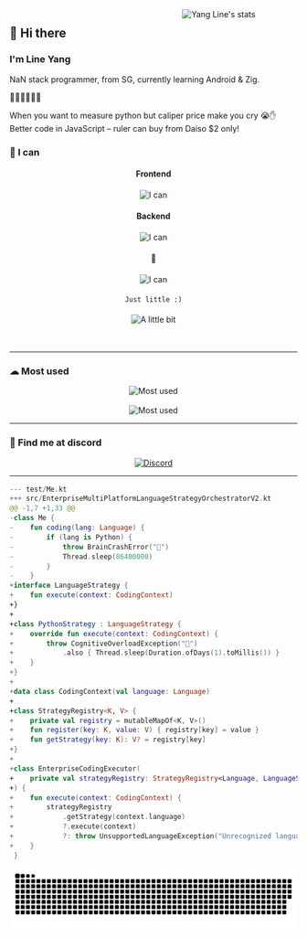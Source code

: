   <a href="https://wakatime.com/@YangLine" >
    <img width="40%" align="right"
        src="https://github-readme-stats.vercel.app/api/wakatime?username=YangLine&border_radius=13px&theme=dark&border_color=1f6feb&range=all_time&custom_title=%F0%9F%92%BB%20Yang%20Line%27s%20coding%20stats"
        alt="Yang Line's stats">
</a>

<h2>👋 Hi there</h2>
<h3>I'm Line Yang</h3>
<p>
  NaN stack programmer, from SG, currently learning Android & Zig.

  🙌😶‍🌫️😨😭🙌
  
  When you want to measure python but caliper price make you cry 😭✋ Better code in JavaScript – ruler can buy from Daiso $2 only!
</p>
<!-- <p>
    I love Minecraft
    <bold>Find me at <a href="https://namemc.com/YangLineMC">NameMC</a></bold>
</p> -->

<h3> 💪 I can </h3>
<div align="center">
  <h4>Frontend</h2>
    <img src="https://skillicons.dev/icons?i=html,css,js,ts,react,nextjs,astro" height="50px" alt="I can" align="center"><br>
  <h4>Backend</h2>
    <img src="https://skillicons.dev/icons?i=java,kotlin,php,ruby,spring,ktor" height="50px" alt="I can" align="center"><br>
  <h4>🤔</h2>
    <img src="https://skillicons.dev/icons?i=zig,androidstudio,cs" height="50px" alt="I can" align="center"><br>
  <br>
  <code>Just little :)</code><br><br>
    <img src="https://skillicons.dev/icons?i=c,cpp,dotnet,dart,flutter,vue,linux,blender" height="50px" alt="A little bit" align="center"><br><br><br>
    
</div>
<hr>
<h3> ☁ Most used </h3>
<div align="center">
    <img src="https://skillicons.dev/icons?i=idea,vscode,clion,webstorm,gradle,github,cloudflare" height="50px" alt="Most used"><br><br>
    <img src="https://skillicons.dev/icons?i=arch,visualstudio,notion" height="50px" alt="Most used">
</div>
<hr>

<h3> 👾 Find me at discord </h3>
<a href="https://discord.com/users/1130166359217688667" target="_blank">
    <div align="center">
        <img width="40%" src="https://lanyard.cnrad.dev/api/1130166359217688667?bg=0d1117&borderRadius=1rem&idleMessage=I%27m%20doing%20nothing%20%E3%84%9F(%20%E2%96%94,%20%E2%96%94%20)%E3%84%8F"
            alt="Discord">
    </div>
</a>
<hr>

``` kt
--- test/Me.kt
+++ src/EnterpriseMultiPlatformLanguageStrategyOrchestratorV2.kt
@@ -1,7 +1,33 @@
-class Me {
-    fun coding(lang: Language) {
-        if (lang is Python) {
-            throw BrainCrashError("🤯")
-            Thread.sleep(86400000)
-        }
-    }
+interface LanguageStrategy {
+    fun execute(context: CodingContext)
+}
+
+class PythonStrategy : LanguageStrategy {
+    override fun execute(context: CodingContext) {
+        throw CognitiveOverloadException("🤯")
+            .also { Thread.sleep(Duration.ofDays(1).toMillis()) }
+    }
+}
+
+data class CodingContext(val language: Language)
+
+class StrategyRegistry<K, V> {
+    private val registry = mutableMapOf<K, V>()
+    fun register(key: K, value: V) { registry[key] = value }
+    fun getStrategy(key: K): V? = registry[key]
+}
+
+class EnterpriseCodingExecutor(
+    private val strategyRegistry: StrategyRegistry<Language, LanguageStrategy>
+) {
+    fun execute(context: CodingContext) {
+        strategyRegistry
+            .getStrategy(context.language)
+            ?.execute(context)
+            ?: throw UnsupportedLanguageException("Unrecognized language: ${context.language}")
+    }
 }
```

<div align="center">
    <img src="https://raw.githubusercontent.com/YangLine/YangLine/snake/github-snake-dark.svg" alt="Snake">
</div>
